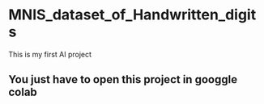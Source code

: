 # MNIS_dataset_of_Handwritten_digits
This is my first AI project
<h2> You just have to open this project in googgle colab</h2>
